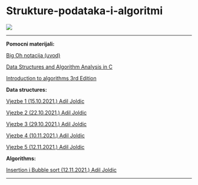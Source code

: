 # Strukture-podataka-i-algoritmi


![](https://komarev.com/ghpvc/?username=Strukture-podataka-i-algoritmi&label=Broj+posjeta:)


<hr>


**Pomocni materijali:**

[Big Oh notacija (uvod)](https://www.youtube.com/watch?v=__vX2sjlpXU)

[Data Structures and Algorithm Analysis in C](https://github.com/Infinity-Vault/Strukture-podataka-i-algoritmi/raw/main/Materijali/Data_Structures_and_Algorithm_Analysis_in_C.pdf)

[Introduction to algorithms 3rd Edition](https://github.com/Infinity-Vault/Strukture-podataka-i-algoritmi/raw/main/Materijali/Introduction_to_algorithms-3rd%20Edition.pdf)

**Data structures:**

[Vjezbe 1 (15.10.2021.) Adil Joldic](https://github.com/Infinity-Vault/Strukture-podataka-i-algoritmi/blob/main/Data%20structures/Vjezbe%201.cpp)

[Vjezbe 2 (22.10.2021.) Adil Joldic](https://github.com/Infinity-Vault/Strukture-podataka-i-algoritmi/blob/main/Data%20structures/Vjezbe%202.cpp)

[Vjezbe 3 (29.10.2021.) Adil Joldic](https://github.com/Infinity-Vault/Strukture-podataka-i-algoritmi/tree/main/Data%20structures/SPA%20vjezbe%203)

[Vjezbe 4 (10.11.2021.) Adil Joldic](https://github.com/Infinity-Vault/Strukture-podataka-i-algoritmi/tree/main/Data%20structures/SPA%20vjezbe%204)

[Vjezbe 5 (12.11.2021.) Adil Joldic](https://github.com/Infinity-Vault/Strukture-podataka-i-algoritmi/tree/main/Data%20structures/Heap)

**Algorithms:**

[Insertion i Bubble sort (12.11.2021.) Adil Joldic](https://github.com/Infinity-Vault/Strukture-podataka-i-algoritmi/tree/main/Algorithms/Insertion%20i%20Bubble%20sort)

<hr>
